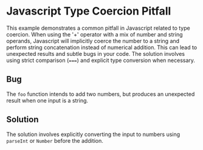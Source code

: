 # Javascript Type Coercion Pitfall

This example demonstrates a common pitfall in Javascript related to type coercion. When using the '+' operator with a mix of number and string operands, Javascript will implicitly coerce the number to a string and perform string concatenation instead of numerical addition. This can lead to unexpected results and subtle bugs in your code.  The solution involves using strict comparison (`===`) and explicit type conversion when necessary.

## Bug
The `foo` function intends to add two numbers, but produces an unexpected result when one input is a string. 

## Solution
The solution involves explicitly converting the input to numbers using `parseInt` or `Number` before the addition.